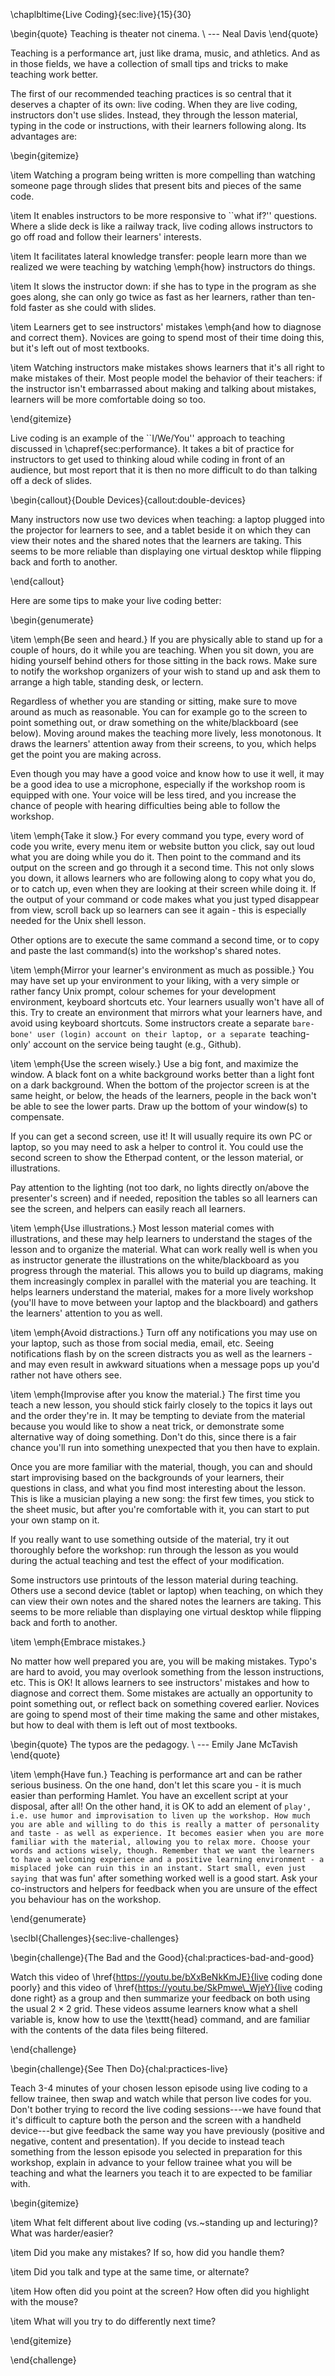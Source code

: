 \chaplbltime{Live Coding}{sec:live}{15}{30}

\begin{quote}
  Teaching is theater not cinema.
  \\
  --- Neal Davis
\end{quote}

Teaching is a performance art, just like drama, music, and athletics.
And as in those fields, we have a collection of small tips and tricks
to make teaching work better.

The first of our recommended teaching practices is so central that it
deserves a chapter of its own: live coding.  When they are live
coding, instructors don't use slides.  Instead, they through the
lesson material, typing in the code or instructions, with their
learners following along.  Its advantages are:

\begin{gitemize}

\item
  Watching a program being written is more compelling than watching
  someone page through slides that present bits and pieces of the same
  code.

\item
  It enables instructors to be more responsive to ``what if?''
  questions. Where a slide deck is like a railway track, live coding
  allows instructors to go off road and follow their learners'
  interests.

\item
  It facilitates lateral knowledge transfer: people learn more than we
  realized we were teaching by watching \emph{how} instructors do
  things.

\item
  It slows the instructor down: if she has to type in the program as
  she goes along, she can only go twice as fast as her learners,
  rather than ten-fold faster as she could with slides.

\item
  Learners get to see instructors' mistakes \emph{and how to diagnose
  and correct them}. Novices are going to spend most of their time
  doing this, but it's left out of most textbooks.

\item
  Watching instructors make mistakes shows learners that it's all
  right to make mistakes of their.  Most people model the behavior of
  their teachers: if the instructor isn't embarrassed about making and
  talking about mistakes, learners will be more comfortable doing so
  too.

\end{gitemize}

Live coding is an example of the ``I/We/You'' approach to teaching
discussed in \chapref{sec:performance}.  It takes a bit of practice
for instructors to get used to thinking aloud while coding in front of
an audience, but most report that it is then no more difficult to do
than talking off a deck of slides.

\begin{callout}{Double Devices}{callout:double-devices}

Many instructors now use two devices when teaching: a laptop plugged
into the projector for learners to see, and a tablet beside it on
which they can view their notes and the shared notes that the learners
are taking.  This seems to be more reliable than displaying one
virtual desktop while flipping back and forth to another.

\end{callout}

Here are some tips to make your live coding better:

\begin{genumerate}

\item
  \emph{Be seen and heard.}  If you are physically able to stand up
  for a couple of hours, do it while you are teaching. When you sit
  down, you are hiding yourself behind others for those sitting in the
  back rows. Make sure to notify the workshop organizers of your wish
  to stand up and ask them to arrange a high table, standing desk, or
  lectern.

  Regardless of whether you are standing or sitting, make sure to move
  around as much as reasonable. You can for example go to the screen
  to point something out, or draw something on the white/blackboard
  (see below). Moving around makes the teaching more lively, less
  monotonous.  It draws the learners' attention away from their
  screens, to you, which helps get the point you are making across.

  Even though you may have a good voice and know how to use it well,
  it may be a good idea to use a microphone, especially if the
  workshop room is equipped with one. Your voice will be less tired,
  and you increase the chance of people with hearing difficulties
  being able to follow the workshop.

\item
  \emph{Take it slow.}  For every command you type, every word of code
  you write, every menu item or website button you click, say out loud
  what you are doing while you do it. Then point to the command and
  its output on the screen and go through it a second time. This not
  only slows you down, it allows learners who are following along to
  copy what you do, or to catch up, even when they are looking at
  their screen while doing it. If the output of your command or code
  makes what you just typed disappear from view, scroll back up so
  learners can see it again - this is especially needed for the Unix
  shell lesson.

  Other options are to execute the same command a second time, or to
  copy and paste the last command(s) into the workshop's shared notes.

\item
  \emph{Mirror your learner's environment as much as possible.}  You
  may have set up your environment to your liking, with a very simple
  or rather fancy Unix prompt, colour schemes for your development
  environment, keyboard shortcuts etc. Your learners usually won't
  have all of this. Try to create an environment that mirrors what
  your learners have, and avoid using keyboard shortcuts. Some
  instructors create a separate `bare-bone' user (login) account on
  their laptop, or a separate `teaching-only' account on the service
  being taught (e.g., Github).

\item
  \emph{Use the screen wisely.}  Use a big font, and maximize the
  window. A black font on a white background works better than a light
  font on a dark background. When the bottom of the projector screen
  is at the same height, or below, the heads of the learners, people
  in the back won't be able to see the lower parts. Draw up the bottom
  of your window(s) to compensate.

  If you can get a second screen, use it! It will usually require its
  own PC or laptop, so you may need to ask a helper to control it. You
  could use the second screen to show the Etherpad content, or the
  lesson material, or illustrations.

  Pay attention to the lighting (not too dark, no lights directly
  on/above the presenter's screen) and if needed, reposition the
  tables so all learners can see the screen, and helpers can easily
  reach all learners.

\item
  \emph{Use illustrations.}  Most lesson material comes with
  illustrations, and these may help learners to understand the stages
  of the lesson and to organize the material. What can work really
  well is when you as instructor generate the illustrations on the
  white/blackboard as you progress through the material. This allows
  you to build up diagrams, making them increasingly complex in
  parallel with the material you are teaching. It helps learners
  understand the material, makes for a more lively workshop (you'll
  have to move between your laptop and the blackboard) and gathers the
  learners' attention to you as well.

\item
  \emph{Avoid distractions.}  Turn off any notifications you may use
  on your laptop, such as those from social media, email, etc. Seeing
  notifications flash by on the screen distracts you as well as the
  learners - and may even result in awkward situations when a message
  pops up you'd rather not have others see.

\item
  \emph{Improvise after you know the material.}  The first time you
  teach a new lesson, you should stick fairly closely to the topics it
  lays out and the order they're in.  It may be tempting to deviate
  from the material because you would like to show a neat trick, or
  demonstrate some alternative way of doing something. Don't do this,
  since there is a fair chance you'll run into something unexpected
  that you then have to explain.

  Once you are more familiar with the material, though, you can and
  should start improvising based on the backgrounds of your learners,
  their questions in class, and what you find most interesting about
  the lesson.  This is like a musician playing a new song: the first
  few times, you stick to the sheet music, but after you're
  comfortable with it, you can start to put your own stamp on it.

  If you really want to use something outside of the material, try it
  out thoroughly before the workshop: run through the lesson as you
  would during the actual teaching and test the effect of your
  modification.

  Some instructors use printouts of the lesson material during
  teaching.  Others use a second device (tablet or laptop) when
  teaching, on which they can view their own notes and the shared
  notes the learners are taking. This seems to be more reliable than
  displaying one virtual desktop while flipping back and forth to
  another.

\item
  \emph{Embrace mistakes.}

  No matter how well prepared you are, you will be making
  mistakes. Typo's are hard to avoid, you may overlook something from
  the lesson instructions, etc. This is OK! It allows learners to see
  instructors' mistakes and how to diagnose and correct them. Some
  mistakes are actually an opportunity to point something out, or
  reflect back on something covered earlier. Novices are going to
  spend most of their time making the same and other mistakes, but how
  to deal with them is left out of most textbooks.

  \begin{quote}
    The typos are the pedagogy.
    \\
    --- Emily Jane McTavish
  \end{quote}

\item
  \emph{Have fun.}  Teaching is performance art and can be rather
  serious business. On the one hand, don't let this scare you - it is
  much easier than performing Hamlet. You have an excellent script at
  your disposal, after all! On the other hand, it is OK to add an
  element of `play', i.e. use humor and improvisation to liven up the
  workshop. How much you are able and willing to do this is really a
  matter of personality and taste - as well as experience. It becomes
  easier when you are more familiar with the material, allowing you to
  relax more. Choose your words and actions wisely, though. Remember
  that we want the learners to have a welcoming experience and a
  positive learning environment - a misplaced joke can ruin this in an
  instant. Start small, even just saying `that was fun' after
  something worked well is a good start. Ask your co-instructors and
  helpers for feedback when you are unsure of the effect you behaviour
  has on the workshop.

\end{genumerate}

\seclbl{Challenges}{sec:live-challenges}

\begin{challenge}{The Bad and the Good}{chal:practices-bad-and-good}

Watch this video of
\href{https://youtu.be/bXxBeNkKmJE}{live coding done poorly}
and this video of
\href{https://youtu.be/SkPmwe\_WjeY}{live coding done right}
as a group and then summarize your feedback on both using the usual
$2{\times}2$ grid.  These videos assume learners know what a shell
variable is, know how to use the \texttt{head} command, and are
familiar with the contents of the data files being filtered.

\end{challenge}

\begin{challenge}{See Then Do}{chal:practices-live}

Teach 3-4 minutes of your chosen lesson episode using live coding to a
fellow trainee, then swap and watch while that person live codes for
you. Don't bother trying to record the live coding sessions---we have
found that it's difficult to capture both the person and the screen
with a handheld device---but give feedback the same way you have
previously (positive and negative, content and presentation). If you
decide to instead teach something from the lesson episode you selected
in preparation for this workshop, explain in advance to your fellow
trainee what you will be teaching and what the learners you teach it
to are expected to be familiar with.

\begin{gitemize}

  \item
    What felt different about live coding (vs.~standing up and
    lecturing)? What was harder/easier?

  \item
    Did you make any mistakes? If so, how did you handle them?

  \item
    Did you talk and type at the same time, or alternate?

  \item
    How often did you point at the screen? How often did you highlight
    with the mouse?

  \item
    What will you try to do differently next time?

\end{gitemize}

\end{challenge}
